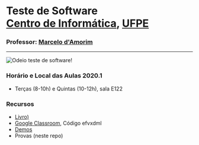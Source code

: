 # Teste de Software <br> [Centro de Informática](http://www.cin.ufpe.br), [UFPE](http://www.ufpe.br) 
### Professor: [Marcelo d'Amorim](http://www.cin.ufpe.br/~damorim/)
<hr>

![Odeio teste de software!](https://raw.githubusercontent.com/damorim/testing-cin/master/img/scared-bug-clipart-1.jpg)

<!--Esta disciplina é oferecida na graduação e na pós-graduação, em semestres alternados.<br> 2019.1 -->

### Horário e Local das Aulas 2020.1
* Terças (8-10h) e Quintas (10-12h), sala E122

### Recursos
- [Livro)](https://damorimrg.github.io/practical_testing_book/intro.html)
- [Google Classroom](https://classroom.google.com/u/1/c/NTM2NjMzODA2MzRa), Código efvxdml
- [Demos](https://github.com/damorimRG/practical_testing_book/tree/master/demos)
- Provas (neste repo)
<!--- [Planilha de notas](http://tiny.cc/6zgelz)--:

### Objetivos

O objetivo da disciplina é apresentar conceitos básicos sobre Testes de Software. A disciplina tem um enfoque prático--o instrutor apresentará os conceitos usando ferramentas populares na indústria.

### Forma de Avaliação

- Prova 20%
- Seminário 30% ([Temas](http://tiny.cc/g5helz))
- Projeto 50% (Para alunos de graduação -> [Especificação](http://tiny.cc/rxhelz))


### Ementa

A ementa da parte téorica inclui os seguintes tópicos:

* conceitos básicos sobre teste e depuração de software
* como escrever um bug report
* o caso de teste 
  * entrada, asserção, test harness (setup, teardown)
  * demosntração com JUnit
* controle de versão e testes
  * demonstração git bisect
  * demonstração integração contínua com Travis
* critérios de adequação
  * estrutural, lógico, baseado em fluxo de dados, e baseado em erros
* teste funcional
  * particionamento de domínio
  * análise de fronteira
  * seleção de amostras (teste combinatorial)


### Bibliografia
- [Generating Software Tests: Breaking Software for Fun and Profit](https://www.fuzzingbook.org/). Andreas Zeller, Rahul Gopinath, Marcel Böhme, Gordon Fraser, and Christian Holler <b>(online)</b>
- Software Testing and Analysis. Mauro Pezze and Michal Young, Wiley, 2008  
- Why Programs Fail?. Andreas Zeller, Morgan Kaufmann 2009 (2nd edition)
- Software Testing. Glenford Myers, Wiley, 2004 (2nd edition)


<!---

### Cronograma de Aulas

**Atenção!** 
*Este plano de aulas está sujeito a alterações durante o semestre, visite frequentemente a página para obter a versão mais atualizada, ou acompanhe os updates no repositório.*

| # | Data | Assunto | Vídeos |
|:---:|:----:|:----------------------:|:----------------------|
| 01 | 10/03/2020 | Visão geral da disciplina. | |
| 02 | 12/03/2020 | Definições: Falta versus falha, Teste versus depuração, e os vários tipos de teste. | [Specs](https://youtu.be/DafMDBHtwl4) |
| 03 | 17/03/2020 | Framework de testes. <b>Demo</b>: JUnit + Python unittest | - [Quiz](https://www.youtube.com/watch?v=ugTQz2HJeoM)<br>- [Agenda + Framework de Testes](https://www.youtube.com/watch?v=NvNQAuoAf6s)<br>- [Demo: JUnit+Hamcrest](https://youtu.be/GeQGAlpsUTk) |
| 04 | 19/03/2020 | Sistemas de build. <b>Demo</b>: Gradle |  |
| 05 | 24/03/2020 | Cobertura. <b>Demo</b>: Jacoco |  |
| 06 | 26/03/2020 | Teste de mutação. <b>Demo</b>: PIT |  |
| 06 | 31/03/2020 | Teste combinatorial. <b>Demo</b>: ACTS |  |
| 07 | 02/04/2020 | "Behavior-Driven Development". <b>Demo</b>: Cucumber |  |
| 08 | 07/04/2020 | UI Testing. <b>Demo</b>: Selenium, Watir |  |
| 09 | 09/04/2020 | Fuzzing. <b>Demo</b>: AFL |  |
| 10 | 14/04/2020| Prova | - |

-->

<!--
| - | -| Seminários | - |
| - | - | Apresentação de projetos | - |
-->
